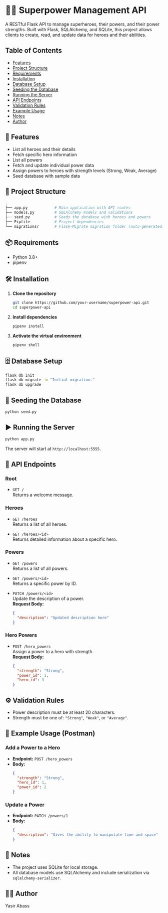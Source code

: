 # 🦸‍♀️ Superpower Management API

A RESTful Flask API to manage superheroes, their powers, and their power strengths. Built with Flask, SQLAlchemy, and SQLite, this project allows clients to create, read, and update data for heroes and their abilities.

## Table of Contents

- [Features](#features)
- [Project Structure](#project-structure)
- [Requirements](#requirements)
- [Installation](#installation)
- [Database Setup](#database-setup)
- [Seeding the Database](#seeding-the-database)
- [Running the Server](#running-the-server)
- [API Endpoints](#api-endpoints)
- [Validation Rules](#validation-rules)
- [Example Usage](#example-usage)
- [Notes](#notes)
- [Author](#author)

## 🚀 Features

- List all heroes and their details
- Fetch specific hero information
- List all powers
- Fetch and update individual power data
- Assign powers to heroes with strength levels (Strong, Weak, Average)
- Seed database with sample data

## 📁 Project Structure

```bash
.
├── app.py            # Main application with API routes
├── models.py         # SQLAlchemy models and validations
├── seed.py           # Seeds the database with heroes and powers
├── Pipfile           # Project dependencies
└── migrations/       # Flask-Migrate migration folder (auto-generated)
```

## 📦 Requirements

- Python 3.8+
- pipenv

## 🛠 Installation

1. **Clone the repository**
   ```bash
   git clone https://github.com/your-username/superpower-api.git
   cd superpower-api
   ```
2. **Install dependencies**
   ```bash
   pipenv install
   ```
3. **Activate the virtual environment**
   ```bash
   pipenv shell
   ```

## 🗄️ Database Setup

```bash
flask db init
flask db migrate -m "Initial migration."
flask db upgrade
```

## 🌱 Seeding the Database

```bash
python seed.py
```

## ▶️ Running the Server

```bash
python app.py
```
The server will start at `http://localhost:5555`.

## 🔌 API Endpoints

### Root

- `GET /`  
  Returns a welcome message.

### Heroes

- `GET /heroes`  
  Returns a list of all heroes.

- `GET /heroes/<id>`  
  Returns detailed information about a specific hero.

### Powers

- `GET /powers`  
  Returns a list of all powers.

- `GET /powers/<id>`  
  Returns a specific power by ID.

- `PATCH /powers/<id>`  
  Update the description of a power.  
  **Request Body:**
  ```json
  {
    "description": "Updated description here"
  }
  ```

### Hero Powers

- `POST /hero_powers`  
  Assign a power to a hero with strength.  
  **Request Body:**
  ```json
  {
    "strength": "Strong",
    "power_id": 1,
    "hero_id": 3
  }
  ```

## ⚙️ Validation Rules

- Power description must be at least 20 characters.
- Strength must be one of: `"Strong"`, `"Weak"`, or `"Average"`.

## 🧪 Example Usage (Postman)

### Add a Power to a Hero

- **Endpoint:** `POST /hero_powers`  
- **Body:**
  ```json
  {
    "strength": "Strong",
    "hero_id": 1,
    "power_id": 2
  }
  ```

### Update a Power

- **Endpoint:** `PATCH /powers/1`  
- **Body:**
  ```json
  {
    "description": "Gives the ability to manipulate time and space"
  }
  ```

## 📌 Notes

- The project uses SQLite for local storage.
- All database models use SQLAlchemy and include serialization via `sqlalchemy-serializer`.

## 🧑‍💻 Author

Yasir Abass

